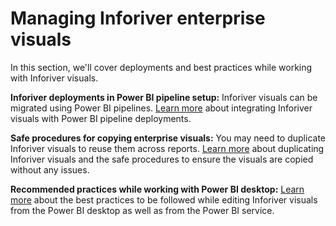 # Managing Inforiver enterprise visuals

In this section, we'll cover deployments and best practices while working with Inforiver visuals.&#x20;

**Inforiver deployments in Power BI pipeline setup:** Inforiver visuals can be migrated using Power BI pipelines. [Learn more](inforiver-deployments-in-power-bi-pipeline-setup.md) about integrating Inforiver visuals with Power BI pipeline deployments.

**Safe procedures for copying enterprise visuals:** You may need to duplicate Inforiver visuals to reuse them across reports. [Learn more](safe-procedures-for-copying-enterprise-visuals.md) about duplicating Inforiver visuals and the safe procedures to ensure the visuals are copied without any issues.

**Recommended practices while working with Power BI desktop:** [Learn more](recommended-practices-while-working-with-power-bi-desktop.md) about the best practices to be followed while editing Inforiver visuals from the Power BI desktop as well as from the Power BI service.&#x20;

